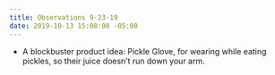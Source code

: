 ```yaml
---
title: Observations 9-23-19
date: 2019-10-13 15:08:00 -05:00
---
```


- A blockbuster product idea: Pickle Glove, for wearing while eating pickles, so their juice doesn’t run down your arm.